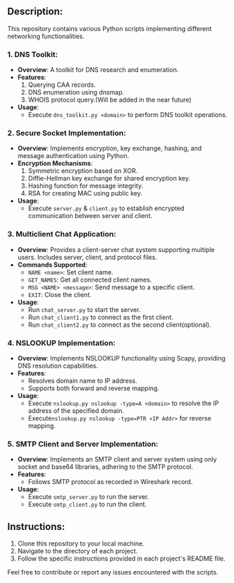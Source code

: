 
## Description:
This repository contains various Python scripts implementing different networking functionalities.

### 1. DNS Toolkit:
- **Overview**: A toolkit for DNS research and enumeration.
- **Features**:
  1. Querying CAA records.
  2. DNS enumeration using dnsmap.
  3. WHOIS protocol query.(Will be added in the near future)
- **Usage**:
  - Execute `dns_toolkit.py <domain>` to perform DNS toolkit operations.
    
### 2. Secure Socket Implementation:
- **Overview**: Implements encryption, key exchange, hashing, and message authentication using Python.
- **Encryption Mechanisms**:
  1. Symmetric encryption based on XOR.
  2. Diffie-Hellman key exchange for shared encryption key.
  3. Hashing function for message integrity.
  4. RSA for creating MAC using public key.
- **Usage**:
  - Execute `server.py` & `client.py` to establish encrypted communication between server and client.
 
### 3. Multiclient Chat Application:
- **Overview**: Provides a client-server chat system supporting multiple users. Includes server, client, and protocol files.
- **Commands Supported**:
  - `NAME <name>`: Set client name.
  - `GET_NAMES`: Get all connected client names.
  - `MSG <NAME> <message>`: Send message to a specific client.
  - `EXIT`: Close the client.
- **Usage**:
  - Run `chat_server.py` to start the server.
  - Run `chat_client1.py` to connect as the first client.
  - Run `chat_client2.py` to connect as the second client(optional).

### 4. NSLOOKUP Implementation:
- **Overview**: Implements NSLOOKUP functionality using Scapy, providing DNS resolution capabilities.
- **Features**:
  - Resolves domain name to IP address.
  - Supports both forward and reverse mapping.
- **Usage**:
  - Execute `nslookup.py nslookup -type=A <domain>` to resolve the IP address of the specified domain.
  - Execute`nslookup.py nslookup -type=PTR <IP Addr>`  for reverse mapping.

    
### 5. SMTP Client and Server Implementation:
- **Overview**: Implements an SMTP client and server system using only socket and base64 libraries, adhering to the SMTP protocol.
- **Features**:
  - Follows SMTP protocol as recorded in Wireshark record.
- **Usage**: 
  - Execute `smtp_server.py` to run the server.
  - Execute `smtp_client.py` to run the client.
### 



## Instructions:
1. Clone this repository to your local machine.
2. Navigate to the directory of each project.
3. Follow the specific instructions provided in each project's README file.

Feel free to contribute or report any issues encountered with the scripts.
